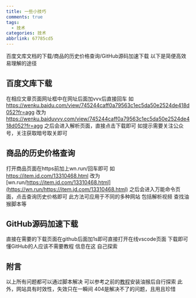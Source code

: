 ```yaml
---
title: 一些小技巧
comments: true
tags:
  - 技术
categories: 技术
abbrlink: 67785cd5
---
```

百度文库文档的下载/商品的历史价格查询/GitHub源码加速下载<!-- more -->
以下是简便高效易理解的途径

## 百度文库下载

在相应文章页面网址框中在网址后面加vvv后直接回车
如<https://wenku.baidu.com/view/745244caff0a79563c1ec5da50e2524de418d052?fr=agg>
改为<https://wenku.baiduvvv.com/view/745244caff0a79563c1ec5da50e2524de418d052?fr=agg>
之后会进入解析页面，直接点击下载即可
如提示需要关注公众号，关注获取暗号取关即可

## 商品的历史价格查询

打开商品页面在https前加上wn.run/回车即可
如<https://item.jd.com/13310468.html>
改为[wn.run/https://item.jd.com/13310468.html](https://wn.run/https://item.jd.com/13310468.html)
之后会进入万能命令页面，点击查询历史价格即可
此方法可应用于不同的多种网站
包括解析视频
查找油猴脚本等

## GitHub源码加速下载

直接在需要的下载页面在github后面加1s即可直接打开在线vscode页面
下载即可
懂GitHub的人应该不需要教程
信息在这 自己探索

## 附言

以上所有问题都可以通过脚本解决
可以参考之前的[教程](/posts/e3d61257/)安装油猴后自行探索
此外，网站具有时效性，失效只在一瞬间
404是解决不了的问题，且用且珍惜
